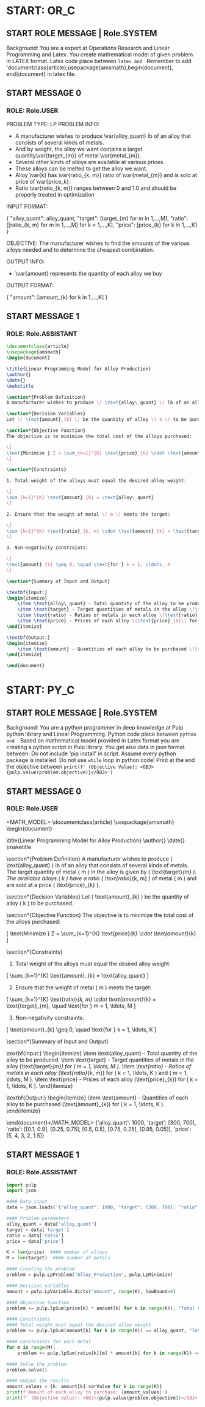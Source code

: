 # START: OR_C 
## START ROLE MESSAGE | Role.SYSTEM 
Background: You are a expert at Operations Research and Linear Programming and Latex. You create mathematical model of given problem in LATEX format. Latex code place between ```latex and ``` Remember to add 'documentclass{article},usepackage{amsmath},begin{document}, end{document} in latex file. 
## START MESSAGE 0 
### ROLE: Role.USER
<DESCRIPTION>
PROBLEM TYPE: LP
PROBLEM INFO:

- A manufacturer wishes to produce \var{alloy_quant} lb of an alloy that consists of several kinds of metals.
- And by weight, the alloy we want contains a target quantity\var{target_{m}} of metal \var{metal_{m}}.
- Several other kinds of alloys are available at various prices. 
- These alloys can be melted to get the alloy we want.
- Alloy \var{k} has \var{ratio_{k, m}} ratio of \var{metal_{m}} and is sold at price of \var{price_k}.
- Ratio \var{ratio_{k, m}} ranges between 0 and 1.0 and should be properly treated in optimization

INPUT FORMAT:

{
	"alloy_quant": alloy_quant,
	"target": [target_{m} for m in 1,...,M],
	"ratio": [[ratio_{k, m} for m in 1,...,M] for k = 1,...,K],
	"price": [price_{k} for k in 1,...,K]
}

OBJECTIVE: The manufacturer wishes to find the amounts of the various alloys needed and to determine the cheapest combination.

OUTPUT INFO:

- \var{amount} represents the quantity of each alloy we buy

OUTPUT FORMAT:

{
	"amount": [amount_{k} for k in 1,...,K]
}
</DESCRIPTION>


## START MESSAGE 1 
### ROLE: Role.ASSISTANT
```latex
\documentclass{article}
\usepackage{amsmath}
\begin{document}

\title{Linear Programming Model for Alloy Production}
\author{}
\date{}
\maketitle

\section*{Problem Definition}
A manufacturer wishes to produce \( \text{alloy\_quant} \) lb of an alloy that consists of several kinds of metals. The target quantity of metal \( m \) in the alloy is given by \( \text{target}_{m} \). The available alloys \( k \) have a ratio \( \text{ratio}_{k, m} \) of metal \( m \) and are sold at a price \( \text{price}_{k} \).

\section*{Decision Variables}
Let \( \text{amount}_{k} \) be the quantity of alloy \( k \) to be purchased.

\section*{Objective Function}
The objective is to minimize the total cost of the alloys purchased:

\[
\text{Minimize } Z = \sum_{k=1}^{K} \text{price}_{k} \cdot \text{amount}_{k}
\]

\section*{Constraints}

1. Total weight of the alloys must equal the desired alloy weight:

\[
\sum_{k=1}^{K} \text{amount}_{k} = \text{alloy\_quant}
\]

2. Ensure that the weight of metal \( m \) meets the target:

\[
\sum_{k=1}^{K} \text{ratio}_{k, m} \cdot \text{amount}_{k} = \text{target}_{m}, \quad \text{for } m = 1, \ldots, M
\]

3. Non-negativity constraints:

\[
\text{amount}_{k} \geq 0, \quad \text{for } k = 1, \ldots, K
\]

\section*{Summary of Input and Output}

\textbf{Input:}
\begin{itemize}
    \item \text{alloy\_quant} - Total quantity of the alloy to be produced.
    \item \text{target} - Target quantities of metals in the alloy \(\text{target}_{m}\) for \( m = 1, \ldots, M \).
    \item \text{ratio} - Ratios of metals in each alloy \(\text{ratio}_{k, m}\) for \( k = 1, \ldots, K \) and \( m = 1, \ldots, M \).
    \item \text{price} - Prices of each alloy \(\text{price}_{k}\) for \( k = 1, \ldots, K \).
\end{itemize}

\textbf{Output:}
\begin{itemize}
    \item \text{amount} - Quantities of each alloy to be purchased \(\text{amount}_{k}\) for \( k = 1, \ldots, K \).
\end{itemize}

\end{document}
```

# START: PY_C 
## START ROLE MESSAGE | Role.SYSTEM 
Background: You are a python programmer in deep knowledge at Pulp python library and Linear Programming. Python code place between ```python and ```. Based on mathematical model provided in Latex format you are creating a python script in Pulp library. You get also data in json format between: <DATA></DATA> Do not include 'pip install' in script. Assume every python package is installed. Do not use `while` loop in python code! Print at the end the objective between <OBJ></OBJ> `print(f' (Objective Value): <OBJ>{pulp.value(problem.objective)}</OBJ>')` 
## START MESSAGE 0 
### ROLE: Role.USER
<MATH_MODEL>
\documentclass{article}
\usepackage{amsmath}
\begin{document}

\title{Linear Programming Model for Alloy Production}
\author{}
\date{}
\maketitle

\section*{Problem Definition}
A manufacturer wishes to produce \( \text{alloy\_quant} \) lb of an alloy that consists of several kinds of metals. The target quantity of metal \( m \) in the alloy is given by \( \text{target}_{m} \). The available alloys \( k \) have a ratio \( \text{ratio}_{k, m} \) of metal \( m \) and are sold at a price \( \text{price}_{k} \).

\section*{Decision Variables}
Let \( \text{amount}_{k} \) be the quantity of alloy \( k \) to be purchased.

\section*{Objective Function}
The objective is to minimize the total cost of the alloys purchased:

\[
\text{Minimize } Z = \sum_{k=1}^{K} \text{price}_{k} \cdot \text{amount}_{k}
\]

\section*{Constraints}

1. Total weight of the alloys must equal the desired alloy weight:

\[
\sum_{k=1}^{K} \text{amount}_{k} = \text{alloy\_quant}
\]

2. Ensure that the weight of metal \( m \) meets the target:

\[
\sum_{k=1}^{K} \text{ratio}_{k, m} \cdot \text{amount}_{k} = \text{target}_{m}, \quad \text{for } m = 1, \ldots, M
\]

3. Non-negativity constraints:

\[
\text{amount}_{k} \geq 0, \quad \text{for } k = 1, \ldots, K
\]

\section*{Summary of Input and Output}

\textbf{Input:}
\begin{itemize}
    \item \text{alloy\_quant} - Total quantity of the alloy to be produced.
    \item \text{target} - Target quantities of metals in the alloy \(\text{target}_{m}\) for \( m = 1, \ldots, M \).
    \item \text{ratio} - Ratios of metals in each alloy \(\text{ratio}_{k, m}\) for \( k = 1, \ldots, K \) and \( m = 1, \ldots, M \).
    \item \text{price} - Prices of each alloy \(\text{price}_{k}\) for \( k = 1, \ldots, K \).
\end{itemize}

\textbf{Output:}
\begin{itemize}
    \item \text{amount} - Quantities of each alloy to be purchased \(\text{amount}_{k}\) for \( k = 1, \ldots, K \).
\end{itemize}

\end{document}</MATH_MODEL>
<DATA>
{'alloy_quant': 1000, 'target': [300, 700], 'ratio': [[0.1, 0.9], [0.25, 0.75], [0.5, 0.5], [0.75, 0.25], [0.95, 0.05]], 'price': [5, 4, 3, 2, 1.5]}</DATA>


## START MESSAGE 1 
### ROLE: Role.ASSISTANT
```python
import pulp
import json

#### Data input
data = json.loads('{"alloy_quant": 1000, "target": [300, 700], "ratio": [[0.1, 0.9], [0.25, 0.75], [0.5, 0.5], [0.75, 0.25], [0.95, 0.05]], "price": [5, 4, 3, 2, 1.5]}')

#### Problem parameters
alloy_quant = data['alloy_quant']
target = data['target']
ratio = data['ratio']
price = data['price']

K = len(price)  #### number of alloys
M = len(target)  #### number of metals

#### Creating the problem
problem = pulp.LpProblem("Alloy_Production", pulp.LpMinimize)

#### Decision variables
amount = pulp.LpVariable.dicts("amount", range(K), lowBound=0)

#### Objective function
problem += pulp.lpSum(price[k] * amount[k] for k in range(K)), "Total Cost"

#### Constraints
#### Total weight must equal the desired alloy weight
problem += pulp.lpSum(amount[k] for k in range(K)) == alloy_quant, "Total Alloys Weight"

#### Constraints for each metal
for m in range(M):
    problem += pulp.lpSum(ratio[k][m] * amount[k] for k in range(K)) == target[m], f"Metal_{m+1}_Requirement"

#### Solve the problem
problem.solve()

#### Output the results
amount_values = {k: amount[k].varValue for k in range(K)}
print(f'Amount of each alloy to purchase: {amount_values}')
print(f' (Objective Value): <OBJ>{pulp.value(problem.objective)}</OBJ>')
```

